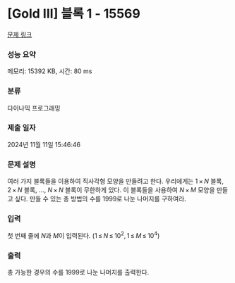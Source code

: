 # [Gold III] 블록 1 - 15569 

[문제 링크](https://www.acmicpc.net/problem/15569) 

### 성능 요약

메모리: 15392 KB, 시간: 80 ms

### 분류

다이나믹 프로그래밍

### 제출 일자

2024년 11월 11일 15:46:46

### 문제 설명

<p>여러 가지 블록들을 이용하여 직사각형 모양을 만들려고 한다. 우리에게는 1 × <em>N</em> 블록, 2 × <em>N</em> 블록, ..., <em>N</em> × <em>N</em> 블록이 무한하게 있다. 이 블록들을 사용하여 <em>N</em> × <em>M</em> 모양을 만들고 싶다. 만들 수 있는 총 방법의 수를 1999로 나눈 나머지를 구하여라.</p>

### 입력 

 <p>첫 번째 줄에 <em>N</em>과 <em>M</em>이 입력된다. (1 ≤ <em>N</em> ≤ 10<sup>2</sup>, 1 ≤ <em>M</em> ≤ 10<sup>4</sup>)</p>

### 출력 

 <p>총 가능한 경우의 수를 1999로 나눈 나머지를 출력한다.</p>

